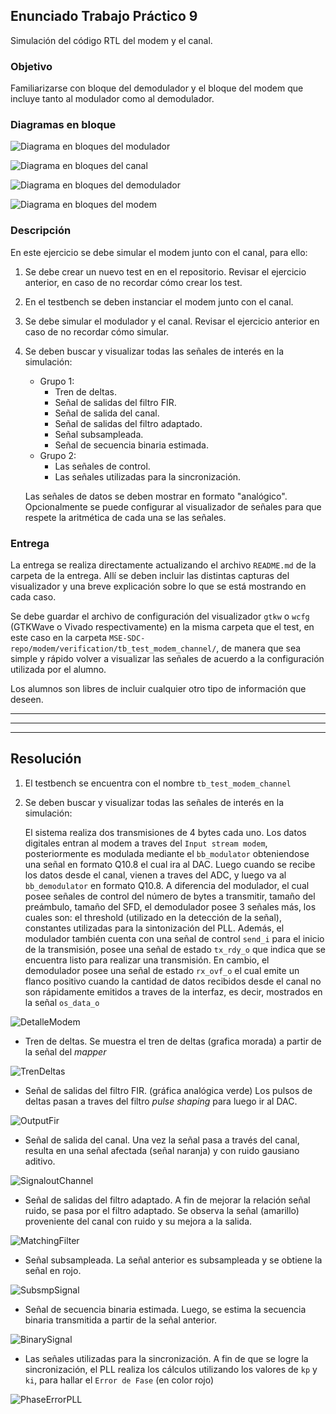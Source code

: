 ## Enunciado Trabajo Práctico 9

Simulación del código RTL del modem y el canal.


### Objetivo

Familiarizarse con bloque del demodulador y el bloque del modem
que incluye tanto al modulador como al demodulador.


### Diagramas en bloque

![Diagrama en bloques del modulador](./images/BD-bb_modulator.png)

![Diagrama en bloques del canal](./images/BD-bb_channel.png)

![Diagrama en bloques del demodulador](./images/BD-bb_demodulator.png)

![Diagrama en bloques del modem](./images/BD-bb_modem.png)


### Descripción

En este ejercicio se debe simular el modem junto con el canal, para ello:
1. Se debe crear un nuevo test en en el repositorio.
    Revisar el ejercicio anterior, en caso de no recordar cómo crear los test.
2. En el testbench se deben instanciar el modem junto con el canal.
3. Se debe simular el modulador y el canal.
    Revisar el ejercicio anterior en caso de no recordar cómo simular.
4. Se deben buscar y visualizar todas las señales de interés en la simulación:
    - Grupo 1:
      - Tren de deltas.
      - Señal de salidas del filtro FIR.
      - Señal de salida del canal.
      - Señal de salidas del filtro adaptado.
      - Señal subsampleada.
      - Señal de secuencia binaria estimada.
    - Grupo 2:
      - Las señales de control.
      - Las señales utilizadas para la sincronización.

    Las señales de datos se deben mostrar en formato "analógico".
    Opcionalmente se puede configurar al visualizador de señales para
    que respete la aritmética de cada una se las señales.


### Entrega

La entrega se realiza directamente actualizando el archivo `README.md`
de la carpeta de la entrega.
Allí se deben incluir las distintas capturas del visualizador y una breve
explicación sobre lo que se está mostrando en cada caso.

Se debe guardar el archivo de configuración del visualizador `gtkw` o `wcfg`
(GTKWave o Vivado respectivamente) en la misma carpeta que el test, en este
caso en la carpeta `MSE-SDC-repo/modem/verification/tb_test_modem_channel/`, de manera
que sea simple y rápido volver a visualizar las señales de acuerdo a la
configuración utilizada por el alumno.

Los alumnos son libres de incluir cualquier otro tipo de información que deseen.

---
---
---

## Resolución

1. El testbench se encuentra con el nombre `tb_test_modem_channel`
2. Se deben buscar y visualizar todas las señales de interés en la simulación:
   
   El sistema realiza dos transmisiones de 4 bytes cada uno.
   Los datos digitales entran al modem a traves del `Input stream modem`, posteriormente es modulada mediante el `bb_modulator` obteniendose una señal en formato Q10.8 el cual ira al DAC.
   Luego cuando se recibe los datos desde el canal, vienen a traves del ADC, y luego va al `bb_demodulator` en formato Q10.8.
   A diferencia del modulador, el cual posee señales de control del número de bytes a transmitir, tamaño del preámbulo, tamaño del SFD, el demodulador posee 3 señales más, los cuales son: el threshold (utilizado en la detección de la señal), constantes utilizadas para la sintonización del PLL.
   Además, el modulador también cuenta con una señal de control `send_i` para el inicio de la transmisión, posee una señal de estado `tx_rdy_o` que indica que se encuentra listo para realizar una transmisión.
   En cambio, el demodulador posee una señal de estado `rx_ovf_o` el cual emite un flanco positivo cuando la cantidad de datos recibidos desde el canal no son rápidamente emitidos a traves de la interfaz, es decir, mostrados en la señal `os_data_o`
   
![DetalleModem](./imgs_practica/img02.png)
    
   - Tren de deltas.
  Se muestra el tren de deltas (grafica morada) a partir de la señal del *mapper*
  
![TrenDeltas](./imgs_practica/img03.png)

   - Señal de salidas del filtro FIR. (gráfica analógica verde)
  Los pulsos de deltas pasan a traves del filtro *pulse shaping* para luego ir al DAC.
  
![OutputFir](./imgs_practica/img04.png)

   - Señal de salida del canal.
  Una vez la señal pasa a través del canal, resulta en una señal afectada (señal naranja) y con ruido gausiano aditivo.
  
![SignaloutChannel](./imgs_practica/img05.png)

   - Señal de salidas del filtro adaptado.
  A fin de mejorar la relación señal ruido, se pasa por el filtro adaptado. Se observa la señal (amarillo) proveniente del canal con ruido y su mejora a la salida.

![MatchingFilter](./imgs_practica/img06.png)

   - Señal subsampleada.
  La señal anterior es subsampleada y se obtiene la señal en rojo.

![SubsmpSignal](./imgs_practica/img07.png)

   - Señal de secuencia binaria estimada.
  Luego, se estima la secuencia binaria transmitida a partir de la señal anterior.

![BinarySignal](./imgs_practica/img08.png)

   - Las señales utilizadas para la sincronización.
A fin de que se logre la sincronización, el PLL realiza los cálculos utilizando los valores de `kp` y `ki`, para hallar el `Error de Fase` (en color rojo)

![PhaseErrorPLL](./imgs_practica/img09.png)

